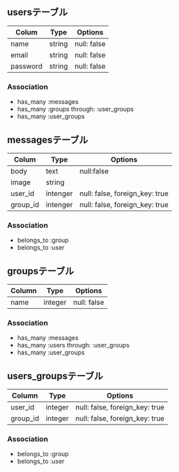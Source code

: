 ## usersテーブル

|Colum|Type|Options|
|-----|----|-------|
|name|string|null: false|
|email|string|null: false|
|password|string|null: false|

### Association
- has_many :messages
- has_many :groups through: :user_groups
- has_many :user_groups

## messagesテーブル

|Colum|Type|Options|
|-----|----|-------|
|body|text|null:false|
|image|string|
|user_id|intenger|null: false, foreign_key: true|
|group_id|intenger|null: false, foreign_key: true|

### Association
- belongs_to :group
- belongs_to :user


## groupsテーブル

|Column|Type|Options|
|------|----|-------|
|name|integer|null: false|

### Association
- has_many :messages
- has_many :users through: :user_groups
- has_many :user_groups

## users_groupsテーブル

|Column|Type|Options|
|------|----|-------|
|user_id|integer|null: false, foreign_key: true|
|group_id|integer|null: false, foreign_key: true|

### Association
- belongs_to :group
- belongs_to :user
